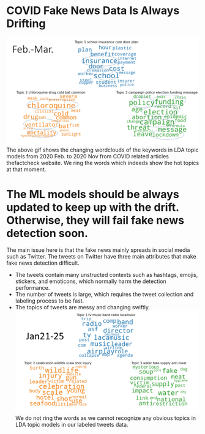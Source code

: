 # COVID Fake News Data Is Always Drifting
![Alt Text](https://github.com/jiayi42/minimal/blob/master/assets/img/2_11.gif)
The above gif shows the changing wordclouds of the keywords in LDA topic models from 2020 Feb. to 2020 Nov from COVID related articles thefactcheck website. 
We ring the words which indeeds show the hot topics at that moment.

# The ML models should be always updated to keep up with the drift. Otherwise, they will fail fake news detection soon. 
The main issue here is that the fake news mainly spreads in social media such as Twitter. The tweets on Twitter have three main attributes that make fake news detection difficult.

*   The tweets contain many unstructed contexts such as hashtags, emojis, stickers, and emoticons, which normally harm the detection performance.
*   The number of tweets is large, which requires the tweet collection and labeling process to be fast.
*   The topics of tweets are messy and changing swiftly.
![Alt Text](https://github.com/jiayi42/minimal/blob/master/assets/img/JanFeb.gif)
We do not ring the words as we cannot recognize any obvious topics in LDA topic models in our labeled tweets data.
